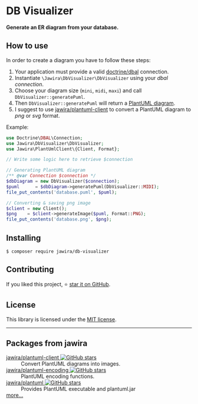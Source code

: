 # DB Visualizer

**Generate an ER diagram from your database.**

## How to use

In order to create a diagram you have to follow these steps:

1. Your application must provide a valid [doctrine/dbal](https://github.com/doctrine/dbal) connection.
2. Instantiate `\Jawira\DbVisualizer\DbVisualizer` using your _dbal connection_.
3. Choose your diagram size (`mini`, `midi`, `maxi`) and call `DbVisualizer::generatePuml`.
4. Then `DbVisualizer::generatePuml` will return a [PlantUML diagram](https://plantuml.com/ie-diagram).
5. I suggest to use [jawira/plantuml-client](https://github.com/jawira/plantuml-client) to convert a PlantUML diagram to
   _png_ or _svg_ format.

Example:

```php
use Doctrine\DBAL\Connection;
use Jawira\DbVisualizer\DbVisualizer;
use Jawira\PlantUmlClient\{Client, Format};

// Write some logic here to retrieve $connection

// Generating PlantUML diagram
/** @var Connection $connection */
$dbDiagram = new DbVisualizer($connection);
$puml      = $dbDiagram->generatePuml(DbVisualizer::MIDI);
file_put_contents('database.puml', $puml);

// Converting & saving png image
$client = new Client();
$png    = $client->generateImage($puml, Format::PNG);
file_put_contents('database.png', $png);
```

## Installing

```console
$ composer require jawira/db-visualizer
```

## Contributing

If you liked this project, ⭐ [star it on GitHub](https://github.com/jawira/db-visualizer).

License
-------

This library is licensed under the [MIT license](LICENSE.md).

***

## Packages from jawira

<dl>

<dt>
    <a href="https://packagist.org/packages/jawira/plantuml-client"> jawira/plantuml-client
    <img alt="GitHub stars" src="https://badgen.net/github/stars/jawira/plantuml-client?icon=github"/></a>
</dt>
<dd>Convert PlantUML diagrams into images.</dd>

<dt>
    <a href="https://packagist.org/packages/jawira/plantuml-encoding"> jawira/plantuml-encoding
    <img alt="GitHub stars" src="https://badgen.net/github/stars/jawira/plantuml-encoding?icon=github"/></a>
</dt>
<dd>PlantUML encoding functions.</dd>

<dt>
    <a href="https://packagist.org/packages/jawira/plantuml">jawira/plantuml
    <img alt="GitHub stars" src="https://badgen.net/github/stars/jawira/plantuml?icon=github"/></a>
</dt>
<dd>Provides PlantUML executable and plantuml.jar</dd>

<dt><a href="https://packagist.org/packages/jawira/">more...</a></dt>
</dl>
